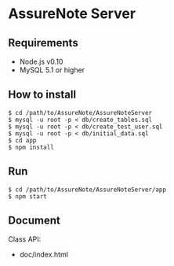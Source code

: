 AssureNote Server
===

## Requirements

* Node.js v0.10
* MySQL 5.1 or higher

## How to install

```
$ cd /path/to/AssureNote/AssureNoteServer
$ mysql -u root -p < db/create_tables.sql
$ mysql -u root -p < db/create_test_user.sql
$ mysql -u root -p < db/initial_data.sql
$ cd app
$ npm install

```

## Run

```
$ cd /path/to/AssureNote/AssureNoteServer/app
$ npm start
```

## Document

Class API:
* doc/index.html
